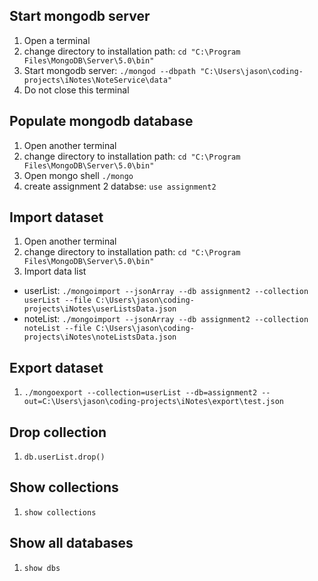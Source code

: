 ## Start mongodb server
1. Open a terminal
2. change directory to installation path: ` cd "C:\Program Files\MongoDB\Server\5.0\bin" `
3. Start mongodb server: ` ./mongod --dbpath "C:\Users\jason\coding-projects\iNotes\NoteService\data" `
4. Do not close this terminal

## Populate mongodb database
1. Open another terminal
2. change directory to installation path: ` cd "C:\Program Files\MongoDB\Server\5.0\bin" `
3. Open mongo shell ` ./mongo `
4. create assignment 2 databse: ` use assignment2 `

## Import dataset
1. Open another terminal
2. change directory to installation path: `cd "C:\Program Files\MongoDB\Server\5.0\bin"`
3. Import data list
  * userList: `./mongoimport --jsonArray --db assignment2 --collection userList --file C:\Users\jason\coding-projects\iNotes\userListsData.json`
  * noteList: `./mongoimport --jsonArray --db assignment2 --collection noteList --file C:\Users\jason\coding-projects\iNotes\noteListsData.json`

## Export dataset
1. `./mongoexport --collection=userList --db=assignment2 --out=C:\Users\jason\coding-projects\iNotes\export\test.json`

## Drop collection
1. `db.userList.drop()`

## Show collections
1. `show collections`

## Show all databases
1. `show dbs`